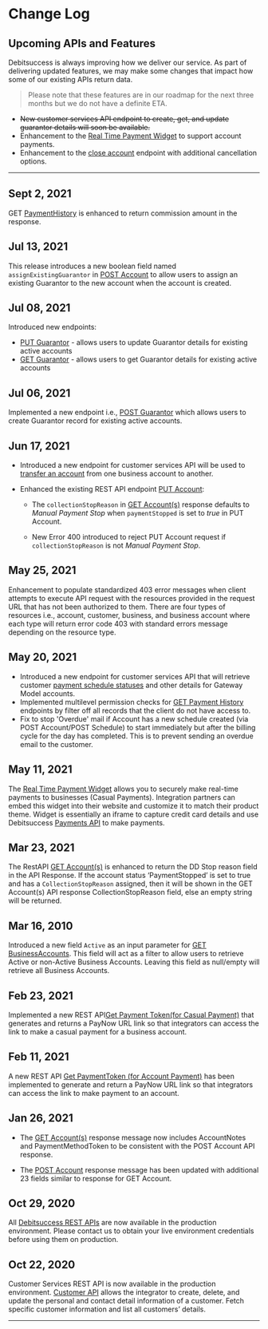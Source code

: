 # Change Log

## Upcoming APIs and Features
Debitsuccess is always improving how we deliver our service. As part of delivering updated features, we may make some changes that impact how some of our existing APIs return data.

<!-- theme: success -->

> Please note that these features are in our roadmap for the next three months but we do not have a definite ETA.

* ~~New customer services API endpoint to create, get, and update guarantor details will soon be available.~~
* Enhancement to the [Real Time Payment Widget](https://debitsuccess.stoplight.io/docs/debitsuccess-api/docs/Widgets/Real-time-payment-widget.md) to support account payments.
* Enhancement to the [close account](https://debitsuccess.stoplight.io/docs/debitsuccess-api/b3A6ODQ0Nzk0MA-close-account) endpoint with additional cancellation options.

*****
## Sept 2, 2021
GET [PaymentHistory](https://debitsuccess.stoplight.io/docs/debitsuccess-api/b3A6MTc2MTM5MTk-get-payment-history) is enhanced to return commission amount in the response. 

## Jul 13, 2021
This release introduces a new boolean field named `assignExistingGuarantor` in [POST Account](https://debitsuccess.stoplight.io/docs/debitsuccess-api/CustomerServicesApi.yaml/paths/~1accounts/post) to allow users to assign an existing Guarantor to the new account when the account is created.

## Jul 08, 2021
Introduced new endpoints:
* [PUT Guarantor](https://debitsuccess.stoplight.io/docs/debitsuccess-api/CustomerServicesApi.yaml/paths/~1accounts~1%7BaccountId%7D~1guarantors/put) - allows users to update Guarantor details for existing active accounts
* [GET Guarantor](https://debitsuccess.stoplight.io/docs/debitsuccess-api/CustomerServicesApi.yaml/paths/~1accounts~1%7BaccountId%7D~1guarantors/get) - allows users to get Guarantor details for existing active accounts

## Jul 06, 2021
Implemented a new endpoint i.e., [POST Guarantor](https://debitsuccess.stoplight.io/docs/debitsuccess-api/CustomerServicesApi.yaml/paths/~1accounts~1%7BaccountId%7D~1guarantors/post) which allows users to create Guarantor record for existing active accounts.

## Jun 17, 2021
* Introduced a new endpoint for customer services API will be used to [transfer an account](https://debitsuccess.stoplight.io/docs/debitsuccess-api/CustomerServicesApi.yaml/paths/~1accounts~1%7BaccountId%7D~1transfers/post) from one business account to another.

* Enhanced the existing REST API endpoint [PUT Account](https://debitsuccess.stoplight.io/docs/debitsuccess-api/CustomerServicesApi.yaml/paths/~1accounts~1%7BaccountId%7D/put):

  * The `collectionStopReason` in [GET Account(s)](https://debitsuccess.stoplight.io/docs/debitsuccess-api/CustomerServicesApi.yaml/paths/~1accounts/get) response defaults to *Manual Payment Stop* when `paymentStopped` is set to *true* in PUT Account.

  * New Error 400 introduced to reject PUT Account request if `collectionStopReason` is not *Manual Payment Stop*.


## May 25, 2021
Enhancement to populate standardized 403 error messages when client attempts to execute API request with the resources provided in the request URL that has not been authorized to them. There are four types of resources i.e., account, customer, business, and business account where each type will return error code 403 with standard errors message depending on the resource type.

## May 20, 2021 

* Introduced a new endpoint for customer services API that will retrieve customer [payment schedule statuses](https://debitsuccess.stoplight.io/docs/debitsuccess-api/CustomerServicesApi.yaml/paths/~1businesses~1%7BbusinessID%7D~1paymentstatuses/get) and other details for Gateway Model accounts.
* Implemented multilevel permission checks for [GET Payment History](https://debitsuccess.stoplight.io/docs/debitsuccess-api/CustomerServicesApi.yaml/paths/~1payments/get) endpoints by filter off all records that the client do not have access to.
* Fix to stop 'Overdue' mail if Account has a new schedule created (via POST Account/POST Schedule) to start immediately but after the billing cycle for the day has completed. This is to prevent sending an overdue email to the customer.

## May 11, 2021

The [Real Time Payment Widget](https://debitsuccess.stoplight.io/docs/debitsuccess-api/docs/Widgets/Real-time-payment-widget.md) allows you to securely make real-time payments to businesses (Casual Payments). Integration partners can embed this widget into their website and customize it to match their product theme. Widget is essentially an iframe to capture credit card details and use Debitsuccess [Payments API](https://debitsuccess.stoplight.io/docs/debitsuccess-api/PaymentsAPI.v1.json) to make payments. 

##  Mar 23, 2021
The RestAPI [GET Account(s)](https://debitsuccess.stoplight.io/docs/debitsuccess-api/CustomerServicesApi.yaml/paths/~1accounts/get) is enhanced to return the DD Stop reason field in the API Response. If the account status ‘PaymentStopped’ is set to true and has a `CollectionStopReason` assigned, then it will be shown in the GET Account(s) API response CollectionStopReason field, else an empty string will be returned.

## Mar 16, 2010

Introduced a new field `Active` as an input parameter for [GET BusinessAccounts](https://debitsuccess.stoplight.io/docs/debitsuccess-api/CustomerServicesApi.yaml/paths/~1businessAccounts/get). This field will act as a filter to allow users to retrieve Active or non-Active Business Accounts. Leaving this field as null/empty will retrieve all Business Accounts.

## Feb 23, 2021
Implemented a new REST API[Get Payment Token(for Casual Payment)](https://debitsuccess.stoplight.io/docs/debitsuccess-api/CustomerServicesApi.yaml/paths/~1businessAccounts~1%7BbusinessAccountId%7D~1paymentTokens/post) that generates and returns a PayNow URL link so that integrators can access the link to make a casual payment for a business account.


## Feb 11, 2021
A new REST API [Get PaymentToken (for Account Payment)](https://debitsuccess.stoplight.io/docs/debitsuccess-api/CustomerServicesApi.yaml/paths/~1accounts~1%7BaccountId%7D~1paymentTokens/post) has been implemented to generate and return a PayNow URL link so that integrators can access the link to make payment to an account.


## Jan 26, 2021

* The [GET Account(s)](https://debitsuccess.stoplight.io/docs/debitsuccess-api/CustomerServicesApi.yaml/paths/~1accounts/get) response message now includes AccountNotes and PaymentMethodToken to be consistent with the POST Account API response.


* The [POST Account](https://debitsuccess.stoplight.io/docs/debitsuccess-api/CustomerServicesApi.yaml/paths/~1accounts/post) response message has been updated with additional 23 fields similar to response for GET Account.



## Oct 29, 2020

All [Debitsuccess REST APIs](../Introduction/1-REST-APIs.md) are now available in the production environment. Please contact us to obtain your live environment credentials before using them on production. 

## Oct 22, 2020

Customer Services REST API is now available in the production environment. [Customer API](https://debitsuccess.stoplight.io/docs/debitsuccess-api/CustomerServicesApi.yaml) allows the integrator to create, delete, and update the personal and contact detail information of a customer. Fetch specific customer information and list all customers’ details. 

******




